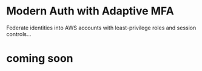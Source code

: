 # Modern Auth with Adaptive MFA
Federate identities into AWS accounts with least-privilege roles and session controls…

# coming soon